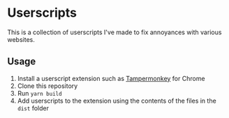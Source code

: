 # Userscripts

This is a collection of userscripts I've made to fix annoyances with various websites.

## Usage

1. Install a userscript extension such as [Tampermonkey](https://chrome.google.com/webstore/detail/tampermonkey/dhdgffkkebhmkfjojejmpbldmpobfkfo) for Chrome
1. Clone this repository
1. Run `yarn build`
1. Add userscripts to the extension using the contents of the files in the `dist` folder